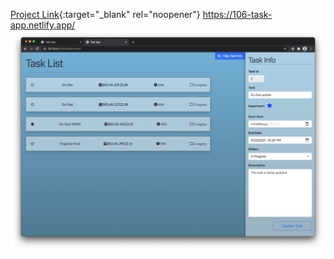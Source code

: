 [Project Link](https://106-task-app.netlify.app/){:target="_blank" rel="noopener"}
https://106-task-app.netlify.app/
![](images/task_app.png)
